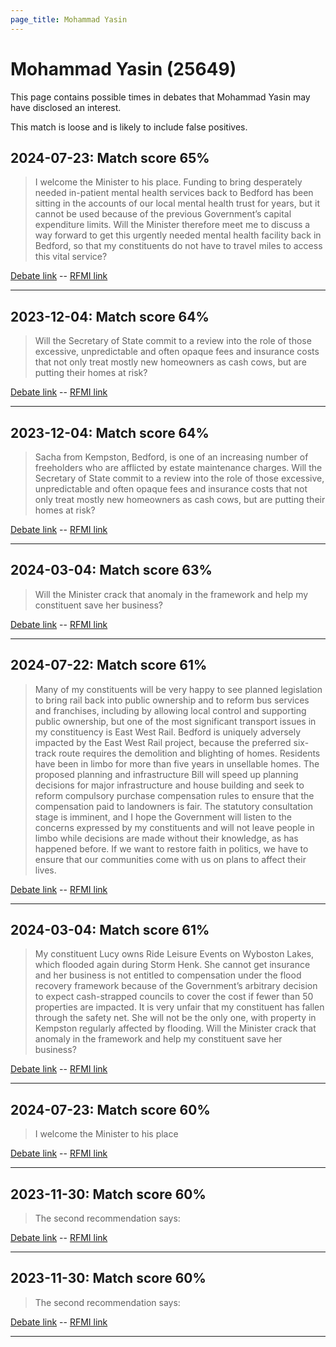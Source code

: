 ```yaml
---
page_title: Mohammad Yasin
---
```


# Mohammad Yasin  (25649)

This page contains possible times in debates that Mohammad Yasin may have disclosed an interest.

This match is loose and is likely to include false positives. 



## 2024-07-23: Match score 65%

>I welcome the Minister to his place. Funding to bring desperately needed in-patient mental health services back to Bedford has been sitting in the accounts of our local mental health trust for years, but it cannot be used because of the previous Government’s capital expenditure limits. Will the Minister therefore meet me to discuss a way forward to get this urgently needed mental health facility back in Bedford, so that my constituents do not have to travel miles to access this vital service?

[Debate link](https://www.theyworkforyou.com/debates/?id=2024-07-23d.514.6)  --  [RFMI link](https://www.theyworkforyou.com/mp/25649/register)


---



## 2023-12-04: Match score 64%

>Will the Secretary of State commit to a review into the role of those excessive, unpredictable and often opaque fees and insurance costs that not only treat mostly new homeowners as cash cows, but are putting their homes at risk?

[Debate link](https://www.theyworkforyou.com/debates/?id=2023-12-04d.18.3)  --  [RFMI link](https://www.theyworkforyou.com/mp/25649/register)


---



## 2023-12-04: Match score 64%

>Sacha from Kempston, Bedford, is one of an increasing number of freeholders who are afflicted by estate maintenance charges. Will the Secretary of State commit to a review into the role of those excessive, unpredictable and often opaque fees and insurance costs that not only treat mostly new homeowners as cash cows, but are putting their homes at risk?

[Debate link](https://www.theyworkforyou.com/debates/?id=2023-12-04d.18.3)  --  [RFMI link](https://www.theyworkforyou.com/mp/25649/register)


---



## 2024-03-04: Match score 63%

>Will the Minister crack that anomaly in the framework and help my constituent save her business?

[Debate link](https://www.theyworkforyou.com/debates/?id=2024-03-04a.630.3)  --  [RFMI link](https://www.theyworkforyou.com/mp/25649/register)


---



## 2024-07-22: Match score 61%

>Many of my constituents will be very happy to see planned legislation to bring rail back into public ownership and to reform bus services and franchises, including by allowing local control and supporting public ownership, but one of the most significant transport issues in my constituency is East West Rail. Bedford is uniquely adversely impacted by the East West Rail project, because  the preferred six-track route requires the demolition and blighting of homes. Residents have been in limbo for more than five years in unsellable homes. The proposed planning and infrastructure Bill will speed up planning decisions for major infrastructure and house building and seek to reform compulsory purchase compensation rules to ensure that the compensation paid to landowners is fair. The statutory consultation stage is imminent, and I hope the Government will listen to the concerns expressed by my constituents and will not leave people in limbo while decisions are made without their knowledge, as has happened before. If we want to restore faith in politics, we have to ensure that our communities come with us on plans to affect their lives.

[Debate link](https://www.theyworkforyou.com/debates/?id=2024-07-22e.463.0)  --  [RFMI link](https://www.theyworkforyou.com/mp/25649/register)


---



## 2024-03-04: Match score 61%

>My constituent Lucy owns Ride Leisure Events on Wyboston Lakes, which flooded again during Storm Henk. She cannot get insurance and her business is not entitled to compensation under the flood recovery framework because of the Government’s arbitrary decision to expect cash-strapped councils to cover the cost if fewer than 50 properties are impacted. It is very unfair that my constituent has fallen through the safety net. She will not be the only one, with property in Kempston regularly affected by flooding. Will the Minister crack that anomaly in the framework and help my constituent save her business?

[Debate link](https://www.theyworkforyou.com/debates/?id=2024-03-04a.630.3)  --  [RFMI link](https://www.theyworkforyou.com/mp/25649/register)


---



## 2024-07-23: Match score 60%

>I welcome the Minister to his place

[Debate link](https://www.theyworkforyou.com/debates/?id=2024-07-23d.514.6)  --  [RFMI link](https://www.theyworkforyou.com/mp/25649/register)


---



## 2023-11-30: Match score 60%

>The second recommendation says:

[Debate link](https://www.theyworkforyou.com/debates/?id=2023-11-30a.1108.2)  --  [RFMI link](https://www.theyworkforyou.com/mp/25649/register)


---



## 2023-11-30: Match score 60%

>The second recommendation says:

[Debate link](https://www.theyworkforyou.com/debates/?id=2023-11-30a.1108.2)  --  [RFMI link](https://www.theyworkforyou.com/mp/25649/register)


---

